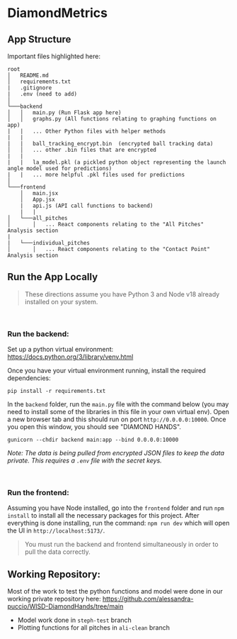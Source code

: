 # DiamondMetrics

## App Structure
Important files highlighted here: 

```
root
│   README.md
│   requirements.txt  
|   .gitignore
|   .env (need to add)  
│
└───backend
│   │   main.py (Run Flask app here)
│   │   graphs.py (All functions relating to graphing functions on app)
|   |   ... Other Python files with helper methods 
|   |
|   |   ball_tracking_encrypt.bin  (encrypted ball tracking data)
│   │   ... other .bin files that are encrypted 
|   |   
|   |   la_model.pkl (a pickled python object representing the launch angle model used for predictions)
|   |   ... more helpful .pkl files used for predictions  
│   
└───frontend
    │   main.jsx
    │   App.jsx
    |   api.js (API call functions to backend)
    |   |
│   └───all_pitches
│       │   ... React components relating to the "All Pitches" Analysis section 
|       
|   └───individual_pitches 
│       │   ... React components relating to the "Contact Point" Analysis section 

```


## **Run the App Locally**
>These directions assume you have Python 3 and Node v18 already installed on your system. 

<br/>

### **Run the backend**: 

Set up a python virtual environment: https://docs.python.org/3/library/venv.html

Once you have your virtual environment running, install the required dependencies: 
```
pip install -r requirements.txt
```

In the `backend` folder, run the `main.py` file with the command below (you may need to install some of the libraries in this file in your own virtual env). Open a new browser tab and this should run on port `http://0.0.0.0:10000`. Once you open this window, you should see "DIAMOND HANDS". 
```
gunicorn --chdir backend main:app --bind 0.0.0.0:10000
```

*Note: The data is being pulled from encrypted JSON files to keep the data private. This requires a `.env` file with the secret keys.*

<br/>

### **Run the frontend**: 
Assuming you have Node installed, go into the `frontend` folder and run `npm install` to install all the necessary packages for this project. After everything is done installing, run the command:  `npm run dev` which will open the UI in `http://localhost:5173/`. 
> You must run the backend and frontend simultaneously in order to pull the data correctly. 


## Working Repository:
Most of the work to test the python functions and model were done in our working private repository here: https://github.com/alessandra-puccio/WISD-DiamondHands/tree/main
- Model work done in `steph-test` branch
- Plotting functions for all pitches in `ali-clean` branch